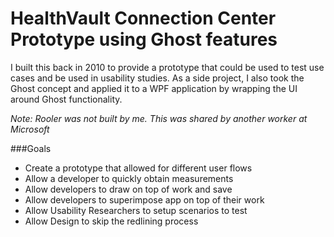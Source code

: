 # HealthVault Connection Center Prototype using Ghost features 

I built this back in 2010 to provide a prototype that could be used to test use cases and be used in usability studies. As a side project, I also took the Ghost concept and applied it to a WPF application by wrapping the UI around Ghost functionality. 

_Note: Rooler was not built by me. This was shared by another worker at Microsoft_

###Goals
- Create a prototype that allowed for different user flows
- Allow a developer to quickly obtain measurements 
- Allow developers to draw on top of work and save 
- Allow developers to superimpose app on top of their work
- Allow Usability Researchers to setup scenarios to test
- Allow Design to skip the redlining process
